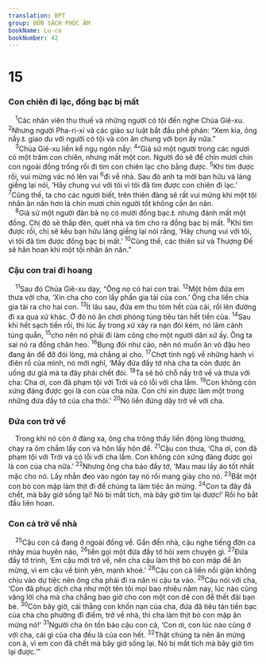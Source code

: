 ```yaml
---
translation: BPT
group: BỐN SÁCH PHÚC ÂM
bookName: Lu-ca 
bookNumber: 42
---
```


<div class="title"><h1>15</h1><h3>Con chiên đi lạc, đồng bạc bị mất</h3></div>
<span class="verse lu_15_1"> <sup>1</sup>Các nhân viên thu thuế và những người có tội đến nghe Chúa Giê-xu.</span>
<span class="verse lu_15_2"><sup>2</sup>Nhưng người Pha-ri-xi và các giáo sư luật bắt đầu phê phán: “Xem kìa, ông nầy<a data-toggle="tooltip" data-placement="bottom" title="Chúa Giê-xu. Kẻ thù của Ngài tránh không muốn nói đến tên Chúa Giê-xu.">⚓</a> giao du với người có tội và còn ăn chung với bọn ấy nữa.”<br/></span>
<span class="verse lu_15_3"> <sup>3</sup>Chúa Giê-xu liền kể ngụ ngôn nầy:</span>
<span class="verse lu_15_4"><sup>4</sup>“Giả sử một người trong các ngươi có một trăm con chiên, nhưng mất một con. Người đó sẽ để chín mươi chín con ngoài đồng trống rồi đi tìm con chiên lạc cho bằng được.</span>
<span class="verse lu_15_5"><sup>5</sup>Khi tìm được rồi, vui mừng vác nó lên vai</span>
<span class="verse lu_15_6"><sup>6</sup>đi về nhà. Sau đó anh ta mời bạn hữu và láng giềng lại nói, ‘Hãy chung vui với tôi vì tôi đã tìm được con chiên đi lạc.’</span>
<span class="verse lu_15_7"><sup>7</sup>Cũng thế, ta cho các ngươi biết, trên thiên đàng sẽ rất vui mừng khi một tội nhân ăn năn hơn là chín mươi chín người tốt không cần ăn năn.<br/></span>
<span class="verse lu_15_8"> <sup>8</sup>Giả sử một người đàn bà nọ có mười đồng bạc<a data-toggle="tooltip" data-placement="bottom" title="Đồng đắc-ma, đơn vị tiền tệ của Hi-lạp, tương đương với một ngày công.">⚓</a> nhưng đánh mất một đồng. Chị đó sẽ thắp đèn, quét nhà và tìm cho ra đồng bạc bị mất.</span>
<span class="verse lu_15_9"><sup>9</sup>Khi tìm được rồi, chị sẽ kêu bạn hữu láng giềng lại nói rằng, ‘Hãy chung vui với tôi, vì tôi đã tìm được đồng bạc bị mất.’</span>
<span class="verse lu_15_10"><sup>10</sup>Cũng thế, các thiên sứ và Thượng Đế sẽ hân hoan khi một tội nhân ăn năn.”<br/></span>
<div class="title"><h3>Cậu con trai đi hoang</h3></div>
<span class="verse lu_15_11"> <sup>11</sup>Sau đó Chúa Giê-xu dạy, “Ông nọ có hai con trai.</span>
<span class="verse lu_15_12"><sup>12</sup>Một hôm đứa em thưa với cha, ‘Xin cha cho con lấy phần gia tài của con.’ Ông cha liền chia gia tài ra cho hai con.</span>
<span class="verse lu_15_13"><sup>13</sup>Ít lâu sau, đứa em thu tóm hết của cải, rồi lên đường đi xa qua xứ khác. Ở đó nó ăn chơi phóng túng tiêu tán hết tiền của.</span>
<span class="verse lu_15_14"><sup>14</sup>Sau khi hết sạch tiền rồi, thì lúc ấy trong xứ xảy ra nạn đói kém, nó lâm cảnh túng quẫn,</span>
<span class="verse lu_15_15"><sup>15</sup>cho nên nó phải đi làm công cho một người dân xứ ấy. Ông ta sai nó ra đồng chăn heo.</span>
<span class="verse lu_15_16"><sup>16</sup>Bụng đói như cào, nên nó muốn ăn vỏ đậu heo đang ăn để đỡ đói lòng, mà chẳng ai cho.</span>
<span class="verse lu_15_17"><sup>17</sup>Chợt tỉnh ngộ về những hành vi điên rồ của mình, nó mới nghĩ, ‘Mấy đứa đầy tớ nhà cha ta còn được ăn uống dư giả mà ta đây phải chết đói.</span>
<span class="verse lu_15_18"><sup>18</sup>Ta sẽ bỏ chỗ nầy trở về và thưa với cha: Cha ơi, con đã phạm tội với Trời và có lỗi với cha lắm.</span>
<span class="verse lu_15_19"><sup>19</sup>Con không còn xứng đáng được gọi là con của cha nữa. Con chỉ xin được làm một trong những đứa đầy tớ của cha thôi.’</span>
<span class="verse lu_15_20"><sup>20</sup>Nó liền đứng dậy trở về với cha.<br/></span>
<div class="title"><h3>Đứa con trở về</h3></div>
<span class="verse lu_15_20"> Trong khi nó còn ở đàng xa, ông cha trông thấy liền động lòng thương, chạy ra ôm chầm lấy con và hôn lấy hôn để.</span>
<span class="verse lu_15_21"><sup>21</sup>Cậu con thưa, ‘Cha ơi, con đã phạm tội với Trời và có lỗi với cha lắm. Con không còn xứng đáng được gọi là con của cha nữa.’</span>
<span class="verse lu_15_22"><sup>22</sup>Nhưng ông cha bảo đầy tớ, ‘Mau mau lấy áo tốt nhất mặc cho nó. Lấy nhẫn đeo vào ngón tay nó rồi mang giày cho nó.</span>
<span class="verse lu_15_23"><sup>23</sup>Bắt một con bò con mập làm thịt đi để chúng ta làm tiệc ăn mừng.</span>
<span class="verse lu_15_24"><sup>24</sup>Con ta đây đã chết, mà bây giờ sống lại! Nó bị mất tích, mà bây giờ tìm lại được!’ Rồi họ bắt đầu liên hoan.<br/></span>
<div class="title"><h3>Con cả trở về nhà</h3></div>
<span class="verse lu_15_25"> <sup>25</sup>Cậu con cả đang ở ngoài đồng về. Gần đến nhà, cậu nghe tiếng đờn ca nhảy múa huyên náo,</span>
<span class="verse lu_15_26"><sup>26</sup>liền gọi một đứa đầy tớ hỏi xem chuyện gì.</span>
<span class="verse lu_15_27"><sup>27</sup>Đứa đầy tớ trình, ‘Em cậu mới trở về, nên cha cậu làm thịt bò con mập để ăn mừng, vì em cậu về bình yên, mạnh khoẻ.’</span>
<span class="verse lu_15_28"><sup>28</sup>Cậu con cả liền nổi giận không chịu vào dự tiệc nên ông cha phải đi ra năn nỉ cậu ta vào.</span>
<span class="verse lu_15_29"><sup>29</sup>Cậu nói với cha, ‘Con đã phục dịch cha như một tên tôi mọi bao nhiêu năm nay, lúc nào cũng vâng lời cha mà cha chẳng bao giờ cho con một con dê con để thết đãi bạn bè.</span>
<span class="verse lu_15_30"><sup>30</sup>Còn bây giờ, cái thằng con khốn nạn của cha, đứa đã tiêu tán tiền bạc của cha cho phường đĩ điếm, trở về nhà, thì cha làm thịt bò con mập ăn mừng nó!’</span>
<span class="verse lu_15_31"><sup>31</sup>Người cha ôn tồn bảo cậu con cả, ‘Con ơi, con lúc nào cũng ở với cha, cái gì của cha đều là của con hết.</span>
<span class="verse lu_15_32"><sup>32</sup>Thật chúng ta nên ăn mừng con à, vì em con đã chết mà bây giờ sống lại. Nó bị mất tích mà bây giờ tìm lại được.’”<br/></span>
